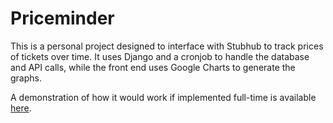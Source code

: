 # Priceminder

This is a personal project designed to interface with Stubhub to track prices of tickets over time. It uses Django and a cronjob to handle the database and API calls, while the front end uses Google Charts to generate the graphs.

A demonstration of how it would work if implemented full-time is available [here](http://robinpollak.pythonanywhere.com).

